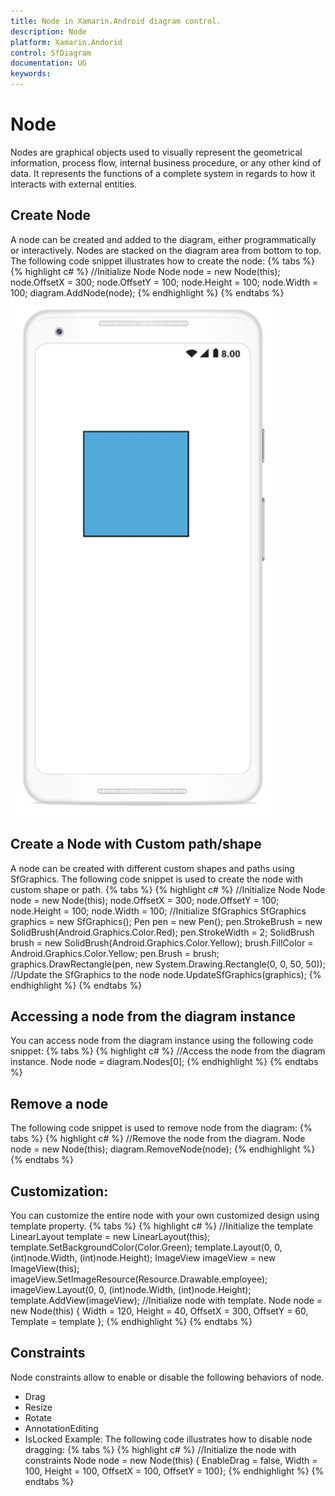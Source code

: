 ```yaml
---
title: Node in Xamarin.Android diagram control.
description: Node
platform: Xamarin.Andorid
control: SfDiagram
documentation: UG
keywords: 
---
```

# Node
Nodes are graphical objects used to visually represent the geometrical information, process flow, internal business procedure, or any other kind of data. It represents the functions of a complete system in regards to how it interacts with external entities.

## Create Node
A node can be created and added to the diagram, either programmatically or interactively. Nodes are stacked on the diagram area from bottom to top.
The following code snippet illustrates how to create the node:
{% tabs %}
{% highlight c# %}
//Initialize Node
Node node = new Node(this);
node.OffsetX = 300;
node.OffsetY = 100;
node.Height = 100;
node.Width = 100;
diagram.AddNode(node);
{% endhighlight %}
{% endtabs %}
![](Node_images/Node_img1.jpeg)

## Create a Node with Custom path/shape
A node can be created with different custom shapes and paths using SfGraphics.
The following code snippet is used to create the node with custom shape or path.
{% tabs %}
{% highlight c# %}
//Initialize Node
Node node = new Node(this);
node.OffsetX = 300;
node.OffsetY = 100;
node.Height = 100;
node.Width = 100;
//Initialize SfGraphics
SfGraphics graphics = new SfGraphics();
Pen pen = new Pen();
pen.StrokeBrush = new SolidBrush(Android.Graphics.Color.Red);
pen.StrokeWidth = 2;
SolidBrush brush = new SolidBrush(Android.Graphics.Color.Yellow);
brush.FillColor = Android.Graphics.Color.Yellow;
pen.Brush = brush;
graphics.DrawRectangle(pen, new System.Drawing.Rectangle(0, 0, 50, 50));
//Update the SfGraphics to the node
node.UpdateSfGraphics(graphics);
{% endhighlight %}
{% endtabs %}

## Accessing a node from the diagram instance
You can access node from the diagram instance using the following code snippet:
{% tabs %}
{% highlight c# %}
//Access the node from the diagram instance.
Node node = diagram.Nodes[0];
{% endhighlight %}
{% endtabs %}

## Remove a node
The following code snippet is used to remove node from the diagram:
{% tabs %}
{% highlight c# %}
//Remove the node from the diagram.
Node node = new Node(this);
diagram.RemoveNode(node);
{% endhighlight %}
{% endtabs %}

## Customization:
You can customize the entire node with your own customized design using template property.
{% tabs %}
{% highlight c# %}
//Initialize the template
LinearLayout template = new LinearLayout(this);
template.SetBackgroundColor(Color.Green);
template.Layout(0, 0, (int)node.Width, (int)node.Height);
ImageView imageView = new ImageView(this);
imageView.SetImageResource(Resource.Drawable.employee);
imageView.Layout(0, 0, (int)node.Width, (int)node.Height);
template.AddView(imageView);
//Initialize node with template.
Node node = new Node(this) { Width = 120, Height = 40, OffsetX = 300, OffsetY = 60, Template = template };
{% endhighlight %}
{% endtabs %}

## Constraints
Node constraints allow to enable or disable the following behaviors of node.
* Drag
* Resize
* Rotate
* AnnotationEditing
* IsLocked
Example:
The following code illustrates how to disable node dragging:
{% tabs %}
{% highlight c# %}
//Initialize the node with constraints
Node node = new Node(this) { EnableDrag = false, Width = 100, Height = 100, OffsetX = 100, OffsetY = 100};
{% endhighlight %}
{% endtabs %}
